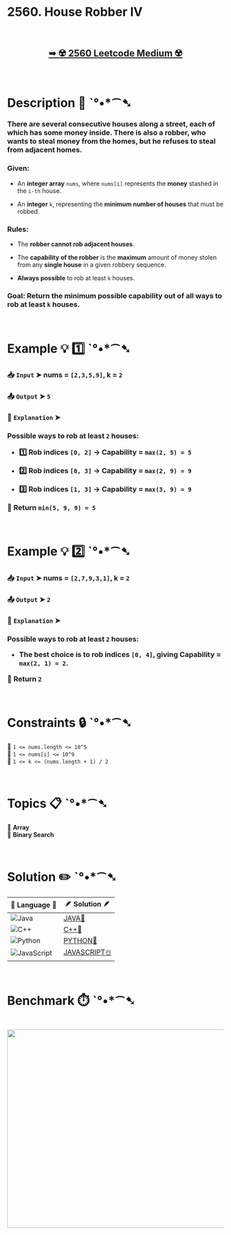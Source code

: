# 2560. House Robber IV

</br>

<h2 align="center"> 

<a href="https://leetcode.com/problems/house-robber-iv/description/?envType=daily-question&envId=2025-03-15"><strong>➥ ☢️ 2560 Leetcode Medium ☢️ </strong></a>
</h2>

</br>

# Description 📜 ˋ°•*⁀➷

### There are several consecutive houses along a street, each of which has some money inside. There is also a robber, who wants to steal money from the homes, but he refuses to steal from adjacent homes.

### Given:

- An **integer array** `nums`, where `nums[i]` represents the **money** stashed in the `i-th` house.

- An **integer** `k`, representing the **minimum number of houses** that must be robbed.

### **Rules:**

- The **robber cannot rob adjacent houses**.

- The **capability of the robber** is the **maximum** amount of money stolen from any **single house** in a given robbery sequence.

- **Always possible** to rob at least `k` houses.


### **Goal**: Return **the minimum possible capability** out of all ways to rob **at least `k` houses**.

</br>

# Example 💡 1️⃣ ˋ°•*⁀➷

  ### 📥 `Input` ➤ nums = `[2,3,5,9]`, k = `2`

  ### 📤 `Output` ➤ `5`

  ### 🔦 `Explanation` ➤ 

<h3>

Possible ways to rob **at least `2` houses**:

- 1️⃣ Rob **indices `[0, 2]`** → **Capability = `max(2, 5) = 5`**  

- 2️⃣ Rob **indices `[0, 3]`** → **Capability = `max(2, 9) = 9`**  

- 3️⃣ Rob **indices `[1, 3]`** → **Capability = `max(3, 9) = 9`**  

🎯 **Return `min(5, 9, 9) = 5`**

</h3>

</br>

# Example 💡 2️⃣ ˋ°•*⁀➷

  ### 📥 `Input` ➤ nums = `[2,7,9,3,1]`, k = `2`

  ### 📤 `Output` ➤ `2`

  ### 🔦 `Explanation` ➤ 

<h3>

Possible ways to rob **at least `2` houses**:

- The **best choice** is to rob **indices `[0, 4]`**, giving **Capability = `max(2, 1) = 2`**.  

🎯 **Return `2`**

</h3>

</br>

# Constraints 🔒 ˋ°•*⁀➷

🔹 `1 <= nums.length <= 10^5` </br>
🔹 `1 <= nums[i] <= 10^9` </br>
🔹 `1 <= k <= (nums.length + 1) / 2` </br>

</br>

# Topics 📋 ˋ°•*⁀➷

🔸 **Array**  </br>
🔸 **Binary Search**  </br>

</br>

# Solution ✏️ ˋ°•*⁀➷

| 📒 Language 📒  | 🪶 Solution 🪶 |
| ------------- | ------------- |
|  ![Java](https://img.shields.io/badge/java-%23ED8B00.svg?style=for-the-badge&logo=openjdk&logoColor=white)  | [JAVA🍁]() |
|  ![C++](https://img.shields.io/badge/c++-%2300599C.svg?style=for-the-badge&logo=c%2B%2B&logoColor=white)  | [C++🎲]()  |
|  ![Python](https://img.shields.io/badge/python-3670A0?style=for-the-badge&logo=python&logoColor=ffdd54)    | [PYTHON🍰]() |
| ![JavaScript](https://img.shields.io/badge/javascript-%23323330.svg?style=for-the-badge&logo=javascript&logoColor=%23F7DF1E)   | [JAVASCRIPT☃️]() |

</br>

# Benchmark ⏱️ ˋ°•*⁀➷

<h1  align="center" >

<img src ="" width = "700px" height="462px" />

</h1>
